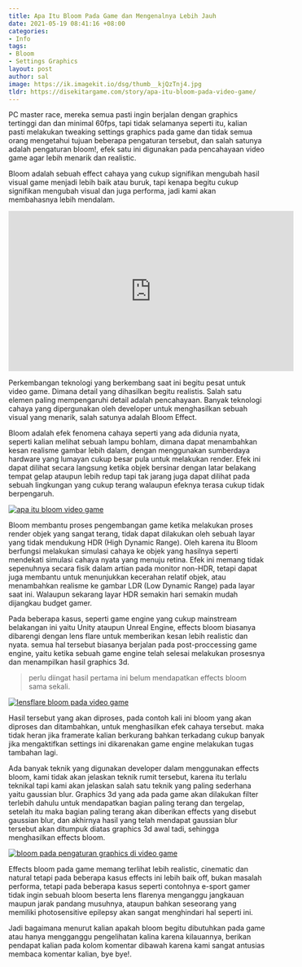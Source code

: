 ```yaml
---
title: Apa Itu Bloom Pada Game dan Mengenalnya Lebih Jauh
date: 2021-05-19 08:41:16 +08:00
categories:
- Info
tags:
- Bloom
- Settings Graphics
layout: post
author: sal
image: https://ik.imagekit.io/dsg/thumb__kjQzTnj4.jpg
tldr: https://disekitargame.com/story/apa-itu-bloom-pada-video-game/
---
```


PC master race, mereka semua pasti ingin berjalan dengan graphics tertinggi dan dan minimal 60fps, tapi tidak selamanya seperti itu, kalian pasti melakukan tweaking settings graphics pada game dan tidak semua orang mengetahui tujuan beberapa pengaturan tersebut, dan salah satunya adalah pengaturan bloom!, efek satu ini digunakan pada pencahayaan video game agar lebih menarik dan realistic.

Bloom adalah sebuah effect cahaya yang cukup signifikan mengubah hasil visual game menjadi lebih baik atau buruk, tapi kenapa begitu cukup signifikan mengubah visual dan juga performa, jadi kami akan membahasnya lebih mendalam.

<div class="embed-container">
<iframe width="560" height="315" src="https://www.youtube.com/embed/q-0Of1QWLgI" title="YouTube video player" frameborder="0" allow="accelerometer; autoplay; clipboard-write; encrypted-media; gyroscope; picture-in-picture" allowfullscreen></iframe>
</div>

Perkembangan teknologi yang berkembang saat ini begitu pesat untuk video game. Dimana detail yang dihasilkan begitu realistis. Salah satu elemen paling mempengaruhi detail adalah pencahayaan. Banyak teknologi cahaya yang dipergunakan oleh developer untuk menghasilkan sebuah visual yang menarik, salah satunya adalah Bloom Effect.

Bloom adalah efek fenomena cahaya seperti yang ada didunia nyata, seperti kalian melihat sebuah lampu bohlam, dimana dapat menambahkan kesan realisme gambar lebih dalam, dengan menggunakan sumberdaya hardware yang lumayan cukup besar pula untuk melakukan render. Efek ini dapat dilihat secara langsung ketika objek bersinar dengan latar belakang tempat gelap ataupun lebih redup tapi tak jarang juga dapat dilihat pada sebuah lingkungan yang cukup terang walaupun efeknya terasa cukup tidak berpengaruh.

<a href="https://ik.imagekit.io/dsg/vlcsnap-2021-05-19-08h57m45s969_5VnL4Ay_RtW.png" class="glightbox">
<img src="https://ik.imagekit.io/dsg/vlcsnap-2021-05-19-08h57m45s969_5VnL4Ay_RtW.png" alt="apa itu bloom video game" />
</a>

Bloom membantu proses pengembangan game ketika melakukan proses render objek yang sangat terang, tidak dapat dilakukan oleh sebuah layar yang tidak mendukung HDR (High Dynamic Range). Oleh karena itu Bloom berfungsi melakukan simulasi cahaya ke objek yang hasilnya seperti mendekati simulasi cahaya nyata yang menuju retina. Efek ini memang tidak sepenuhnya secara fisik dalam artian pada monitor non-HDR, tetapi dapat juga membantu untuk menunjukkan kecerahan relatif objek, atau menambahkan realisme ke gambar LDR (Low Dynamic Range) pada layar saat ini. Walaupun sekarang layar HDR semakin hari semakin mudah dijangkau budget gamer.

Pada beberapa kasus, seperti game engine yang cukup mainstream belakangan ini yaitu Unity ataupun Unreal Engine, effects bloom biasanya dibarengi dengan lens flare untuk memberikan kesan lebih realistic dan nyata. semua hal tersebut biasanya berjalan pada post-proccessing game engine, yaitu ketika sebuah game engine telah selesai melakukan prosesnya dan menampilkan hasil graphics 3d.

> perlu diingat hasil pertama ini belum mendapatkan effects bloom sama sekali.

<a href="https://ik.imagekit.io/dsg/vlcsnap-2021-05-19-08h59m09s697_P9c2ZjDkVAEE.png" class="glightbox">
<img src="https://ik.imagekit.io/dsg/vlcsnap-2021-05-19-08h59m09s697_P9c2ZjDkVAEE.png" alt="lensflare bloom pada video game" />
</a>

Hasil tersebut yang akan diproses, pada contoh kali ini bloom yang akan diproses dan ditambahkan, untuk menghasilkan efek cahaya tersebut. maka tidak heran jika framerate kalian berkurang bahkan terkadang cukup banyak jika mengaktifkan settings ini dikarenakan game engine melakukan tugas tambahan lagi.

Ada banyak teknik yang digunakan developer dalam menggunakan effects bloom, kami tidak akan jelaskan teknik rumit tersebut, karena itu terlalu teknikal tapi kami akan jelaskan salah satu teknik yang paling sederhana yaitu gaussian blur. Graphics 3d yang ada pada game akan dilakukan filter terlebih dahulu untuk mendapatkan bagian paling terang dan tergelap, setelah itu maka bagian paling terang akan diberikan effects yang disebut gaussian blur, dan akhirnya hasil yang telah mendapat gaussian blur tersebut akan ditumpuk diatas graphics 3d awal tadi, sehingga menghasilkan effects bloom.

<a href="https://ik.imagekit.io/dsg/vlcsnap-2021-05-19-08h59m19s836_xDohtNSfs.png" class="glightbox">
<img src="https://ik.imagekit.io/dsg/vlcsnap-2021-05-19-08h59m19s836_xDohtNSfs.png" alt="bloom pada pengaturan graphics di video game" />
</a>

Effects bloom pada game memang terlihat lebih realistic, cinematic dan natural tetapi pada beberapa kasus effects ini lebih baik off, bukan masalah performa, tetapi pada beberapa kasus seperti contohnya e-sport gamer tidak ingin sebuah bloom beserta lens flarenya menganggu jangkauan maupun jarak pandang musuhnya, ataupun bahkan seseorang yang memiliki photosensitive epilepsy akan sangat menghindari hal seperti ini.

Jadi bagaimana menurut kalian apakah bloom begitu dibutuhkan pada game atau hanya mengganggu pengelihatan kalina karena kilauannya, berikan pendapat kalian pada kolom komentar dibawah karena kami sangat antusias membaca komentar kalian, bye bye!.